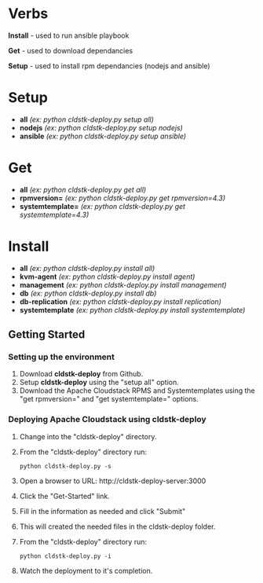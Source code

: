 # Verbs

**Install** - used to run ansible playbook 

**Get** - used to download dependancies 

**Setup** - used to install rpm dependancies (nodejs and ansible) 

# Setup
- **all**  *(ex: python cldstk-deploy.py setup all)*
- **nodejs** *(ex: python cldstk-deploy.py setup nodejs)*
- **ansible** *(ex: python cldstk-deploy.py setup ansible)*

# Get
- **all** *(ex: python cldstk-deploy.py get all)*
- **rpmversion=** *(ex: python cldstk-deploy.py get rpmversion=4.3)*
- **systemtemplate=** *(ex: python cldstk-deploy.py get systemtemplate=4.3)*

# Install
- **all** *(ex: python cldstk-deploy.py install all)*
- **kvm-agent** *(ex: python cldstk-deploy.py install agent)*
- **management** *(ex: python cldstk-deploy.py install management)*
- **db** *(ex: python cldstk-deploy.py install db)*
- **db-replication** *(ex: python cldstk-deploy.py install replication)*
- **systemtemplate** *(ex: python cldstk-deploy.py install systemtemplate)*

## Getting Started

### Setting up the environment

1. Download **cldstk-deploy** from Github.
2. Setup **cldstk-deploy** using the "setup all" option.
3. Download the Apache Cloudstack RPMS and Systemtemplates using the "get rpmversion=" and "get systemtemplate=" options.

### Deploying Apache Cloudstack using cldstk-deploy

1. Change into the "cldstk-deploy" directory.
2. From the "cldstk-deploy" directory run: 

    `python cldstk-deploy.py -s`

3. Open a browser to URL: http://cldstk-deploy-server:3000
4. Click the "Get-Started" link.
5. Fill in the information as needed and click "Submit"
6. This will created the needed files in the cldstk-deploy folder.
7. From the "cldstk-deploy" directory run: 

    `python cldstk-deploy.py -i`

8. Watch the deployment to it's completion.

